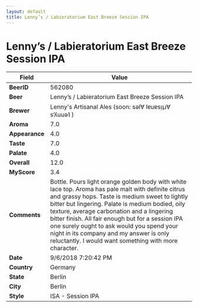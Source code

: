 ```yaml
---
layout: default
title: Lenny’s / Labieratorium East Breeze Session IPA
---
```


# Lenny’s / Labieratorium East Breeze Session IPA

| Field         | Value     |
|---------------|-----------|
| **BeerID** | 562080 |
| **Beer** | Lenny’s / Labieratorium East Breeze Session IPA |
| **Brewer** | Lenny&#39;s Artisanal Ales (soon:  sǝl∀ lɐuɐsᴉʇɹ∀ s’ʎuuǝ˥ ) |
| **Aroma** | 7.0 |
| **Appearance** | 4.0 |
| **Taste** | 7.0 |
| **Palate** | 4.0 |
| **Overall** | 12.0 |
| **MyScore** | 3.4 |
| **Comments** | Bottle. Pours light orange golden body with white lace top. Aroma has pale malt with definite citrus and grassy hops. Taste is medium sweet to lightly bitter but lingering. Palate is medium bodied, oily texture, average carbonation and a lingering bitter finish. All fair enough but for a session IPA one surely ought to ask would you spend your night in its company and my answer is only reluctantly. I would want something with more character.  |
| **Date** | 9/6/2018 7:20:42 PM |
| **Country** | Germany |
| **State** | Berlin |
| **City** | Berlin |
| **Style** | ISA - Session IPA |
